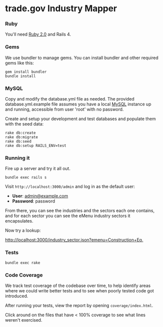 trade.gov Industry Mapper
==============

### Ruby

You'll need [Ruby 2.0](http://www.ruby-lang.org/en/downloads/) and Rails 4.

### Gems

We use bundler to manage gems. You can install bundler and other required gems like this:

    gem install bundler
    bundle install

### MySQL

Copy and modify the database.yml file as needed. The provided database.yml.example file assumes you have
a local [MySQL](http://www.mysql.com/) instance up and running, accessible from user 'root' with no password.

Create and setup your development and test databases and populate them with the seed data:

    rake db:create
    rake db:migrate
    rake db:seed
    rake db:setup RAILS_ENV=test

### Running it

Fire up a server and try it all out.

    bundle exec rails s

Visit `http://localhost:3000/admin` and log in as the default user:

* __User__: admin@example.com
* __Password__: password

From there, you can see the industries and the sectors each one contains, and for each sector you can see the eMenu industry sectors it encapsulates.

Now try a lookup:

<http://localhost:3000/industry_sector.json?emenu=Construction+Eq.>

### Tests

    bundle exec rake

### Code Coverage

We track test coverage of the codebase over time, to help identify areas where we could write better tests and to see when poorly tested code got introduced.

After running your tests, view the report by opening `coverage/index.html`.

Click around on the files that have < 100% coverage to see what lines weren't exercised.
